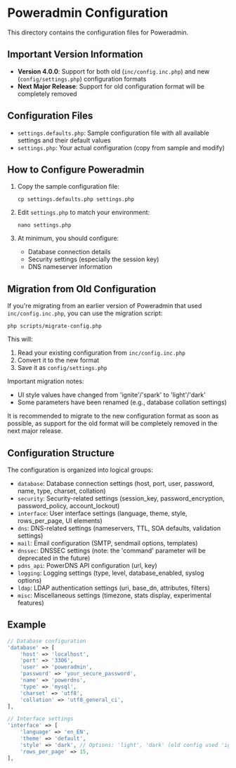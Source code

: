 # Poweradmin Configuration

This directory contains the configuration files for Poweradmin.

## Important Version Information

- **Version 4.0.0**: Support for both old (`inc/config.inc.php`) and new (`config/settings.php`) configuration formats
- **Next Major Release**: Support for old configuration format will be completely removed

## Configuration Files

- `settings.defaults.php`: Sample configuration file with all available settings and their default values
- `settings.php`: Your actual configuration (copy from sample and modify)

## How to Configure Poweradmin

1. Copy the sample configuration file:
   ```
   cp settings.defaults.php settings.php
   ```

2. Edit `settings.php` to match your environment:
   ```
   nano settings.php
   ```

3. At minimum, you should configure:
   - Database connection details
   - Security settings (especially the session key)
   - DNS nameserver information

## Migration from Old Configuration

If you're migrating from an earlier version of Poweradmin that used `inc/config.inc.php`, you can use the migration script:

```
php scripts/migrate-config.php
```

This will:
1. Read your existing configuration from `inc/config.inc.php`
2. Convert it to the new format
3. Save it as `config/settings.php`

Important migration notes:
- UI style values have changed from 'ignite'/'spark' to 'light'/'dark'
- Some parameters have been renamed (e.g., database collation settings)

It is recommended to migrate to the new configuration format as soon as possible, as support for the old format will be completely removed in the next major release.

## Configuration Structure

The configuration is organized into logical groups:

- `database`: Database connection settings (host, port, user, password, name, type, charset, collation)
- `security`: Security-related settings (session_key, password_encryption, password_policy, account_lockout)
- `interface`: User interface settings (language, theme, style, rows_per_page, UI elements)
- `dns`: DNS-related settings (nameservers, TTL, SOA defaults, validation settings)
- `mail`: Email configuration (SMTP, sendmail options, templates)
- `dnssec`: DNSSEC settings (note: the 'command' parameter will be deprecated in the future)
- `pdns_api`: PowerDNS API configuration (url, key)
- `logging`: Logging settings (type, level, database_enabled, syslog options)
- `ldap`: LDAP authentication settings (uri, base_dn, attributes, filters)
- `misc`: Miscellaneous settings (timezone, stats display, experimental features)

## Example

```php
// Database configuration
'database' => [
    'host' => 'localhost',
    'port' => '3306',
    'user' => 'poweradmin',
    'password' => 'your_secure_password',
    'name' => 'powerdns',
    'type' => 'mysql',
    'charset' => 'utf8',
    'collation' => 'utf8_general_ci',
],

// Interface settings
'interface' => [
    'language' => 'en_EN',
    'theme' => 'default',
    'style' => 'dark', // Options: 'light', 'dark' (old config used 'ignite'/'spark')
    'rows_per_page' => 15,
],
```